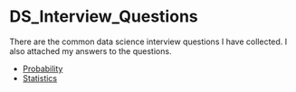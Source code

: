 # DS_Interview_Questions
There are the common data science interview questions I have collected. I also attached my answers to the questions. 
* [Probability](https://github.com/Ccheef/DS_Interview_Questions/blob/master/Probability.md)
* [Statistics](https://github.com/Ccheef/DS_Interview_Questions/blob/master/Statistics.md)
